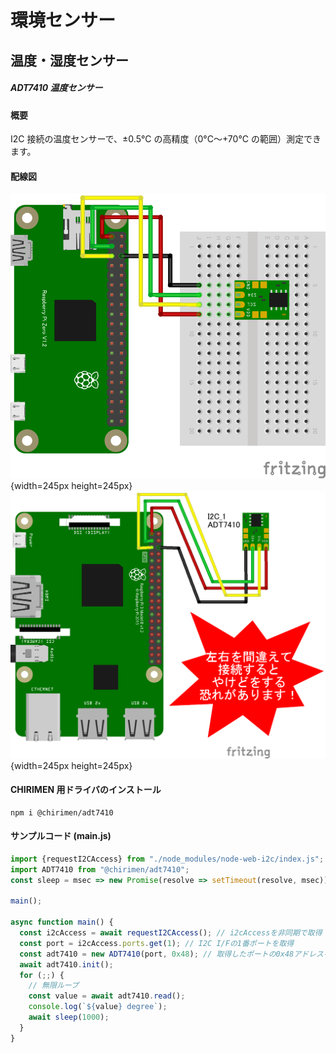
# 環境センサー

## 温度・湿度センサー

##### ADT7410 温度センサー

#### 概要

I2C 接続の温度センサーで、±0.5°C の高精度（0°C〜+70°C の範囲）測定できます。

#### 配線図

![配線図1](./PiZero_ADT7410.png "schematic"){width=245px height=245px}
![配線図2](./schematic_warning.png "schematic"){width=245px height=245px}

#### CHIRIMEN 用ドライバのインストール

```shell
npm i @chirimen/adt7410
```

#### サンプルコード (main.js)

```javascript
import {requestI2CAccess} from "./node_modules/node-web-i2c/index.js";
import ADT7410 from "@chirimen/adt7410";
const sleep = msec => new Promise(resolve => setTimeout(resolve, msec));

main();

async function main() {
  const i2cAccess = await requestI2CAccess(); // i2cAccessを非同期で取得
  const port = i2cAccess.ports.get(1); // I2C I/Fの1番ポートを取得
  const adt7410 = new ADT7410(port, 0x48); // 取得したポートの0x48アドレスをADT7410ドライバで受信する
  await adt7410.init();
  for (;;) {
    // 無限ループ
    const value = await adt7410.read();
    console.log(`${value} degree`);
    await sleep(1000);
  }
}
```
